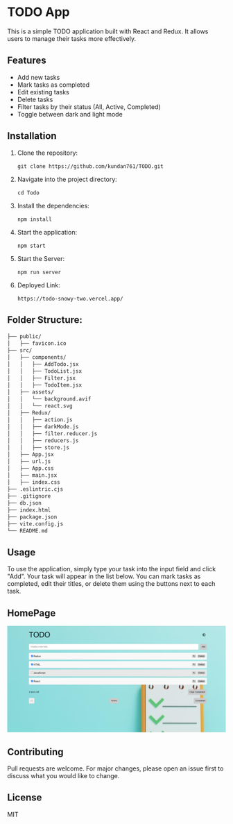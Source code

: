 # TODO App

This is a simple TODO application built with React and Redux. It allows users to manage their tasks more effectively.

## Features

- Add new tasks
- Mark tasks as completed
- Edit existing tasks
- Delete tasks
- Filter tasks by their status (All, Active, Completed)
- Toggle between dark and light mode

## Installation

1. Clone the repository:
    ```
    git clone https://github.com/kundan761/TODO.git
    ```

2. Navigate into the project directory:
    ```
    cd Todo
    ```

3. Install the dependencies:
    ```
    npm install
    ```

4. Start the application:
    ```
    npm start
    ```

5. Start the Server:
    ```
    npm run server
    ```
6. Deployed Link:
   ```
   https://todo-snowy-two.vercel.app/
   ```
## Folder Structure:
  ```
├── public/
│   ├── favicon.ico
├── src/
│   ├── components/
│   │   ├── AddTodo.jsx
│   │   ├── TodoList.jsx
│   │   ├── Filter.jsx
│   │   ├── TodoItem.jsx
│   ├── assets/
│   │   └── background.avif
│   │   └── react.svg
│   ├── Redux/
│   │   ├── action.js
│   │   ├── darkMode.js
│   │   ├── filter.reducer.js
│   │   ├── reducers.js
│   │   ├── store.js
│   ├── App.jsx
│   ├── url.js
│   ├── App.css
│   ├── main.jsx
│   ├── index.css
├── .eslintric.cjs
├── .gitignore
├── db.json
├── index.html
├── package.json
├── vite.config.js
└── README.md

  ```
## Usage

To use the application, simply type your task into the input field and click "Add". Your task will appear in the list below. You can mark tasks as completed, edit their titles, or delete them using the buttons next to each task.

## HomePage

![Screenshot](src/assets/Screenshot%202024-05-08%20020947.png)

## Contributing

Pull requests are welcome. For major changes, please open an issue first to discuss what you would like to change.

## License

MIT
